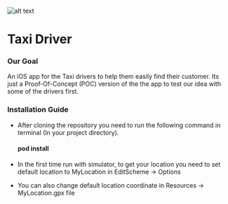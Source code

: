 ![alt text](https://www.sharetee.org/RaeDev/mytaxiplusuiboardlightmode.png)
# Taxi Driver 

### Our Goal
An iOS app for the Taxi drivers to help them easily find their customer. Its just a Proof-Of-Concept (POC) version of the the app to test our idea with some of the drivers first.

### Installation Guide
 - After cloning the repository you need to run the following command in terminal (In your project directory). 
    #### pod install
 
 - In the first time run with simulator, to get your location you need to set default location to MyLocation in EditScheme -> Options
 - You can also change default location coordinate in Resources -> MyLocation.gpx file
